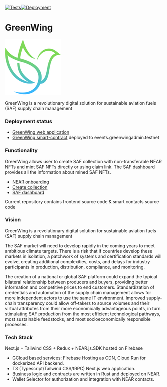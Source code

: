 [![Tests](https://github.com/vself-project/vself-beta/actions/workflows/pre-deploy-test.yml/badge.svg)](https://github.com/vself-project/vself-beta/actions)[![Deployment](https://github.com/vself-project/vself-beta/actions/workflows/firebase-hosting-deploy.yml/badge.svg)](https://github.com/vself-project/vself-beta/actions)

# GreenWing
![](https://github.com/mrpejker/GreenWing/blob/main/public/greenwing.png)

GreenWing is a revolutionary digital solution for sustainable aviation fuels (SAF) supply chain management

### Deployment status
- [GreenWing web application](https://green-wing.vercel.app/)
- [GreenWing smart-contract](https://explorer.testnet.near.org/accounts/events.greenwingadmin.testnet) deployed to events.greenwingadmin.testnet

### Functionality 

GreenWing allows user to create SAF collection with non-transferable NEAR NFTs and mint SAF NFTs directly or using claim link. The SAF dashboard provides all the information about mined SAF NFTs.

- [NEAR onboarding](https://green-wing.vercel.app/onboard) 
- [Create collection](https://green-wing.vercel.app/add) 
- [SAF dashboard](https://green-wing.vercel.app/dashboard) 

Current repository contains frontend source code & smart contacts source code

### Vision

GreenWing is a revolutionary digital solution for sustainable aviation fuels (SAF) supply chain management

The SAF market will need to develop rapidly in the coming years to meet ambitious climate targets. There is a risk that if countries develop these markets in isolation, a patchwork of systems and certification standards will evolve, creating additional complexities, costs, and delays for industry participants in production, distribution, compliance, and monitoring.

The creation of a national or global SAF platform could expand the typical bilateral relationship between producers and buyers, providing better information and competitive prices to end customers. Standardization of credentials and automation of the supply chain management allows for more independent actors to use the same IT environment.  Improved supply-chain transparency could allow off-takers to source volumes and their virtual attributes from their more economically advantageous points, in turn stimulating SAF production from the most efficient technological pathways, most sustainable feedstocks, and most socioeconomically responsible processes.

### Tech Stack

Next.js + Tailwind CSS + Redux + NEAR.js.SDK hosted on Firebase

- GCloud based services: Firebase Hosting as CDN, Cloud Run for dockerized API backend.
- T3 (Typescript/Tailwind CSS/tRPC) Next.js web application.
- Business logic and contracts are written in Rust and deployed on NEAR.
- Wallet Selector for authorization and integration with NEAR contacts.
